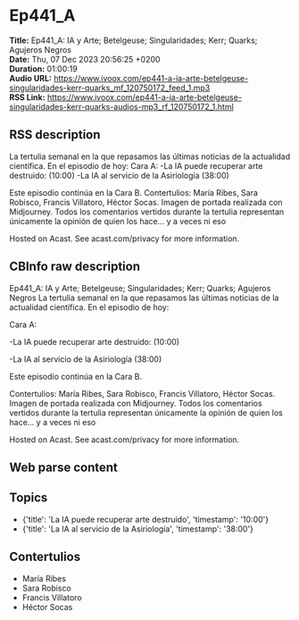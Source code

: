 # Ep441_A  
**Title:** Ep441_A: IA y Arte; Betelgeuse; Singularidades; Kerr; Quarks; Agujeros Negros  
**Date:** Thu, 07 Dec 2023 20:56:25 +0200  
**Duration:** 01:00:19  
**Audio URL:** https://www.ivoox.com/ep441-a-ia-arte-betelgeuse-singularidades-kerr-quarks_mf_120750172_feed_1.mp3  
**RSS Link:** https://www.ivoox.com/ep441-a-ia-arte-betelgeuse-singularidades-kerr-quarks-audios-mp3_rf_120750172_1.html  

## RSS description
La tertulia semanal en la que repasamos las últimas noticias de la actualidad científica. En el episodio de hoy:
Cara A:
-La IA puede recuperar arte destruido: (10:00)
-La IA al servicio de la Asiriología (38:00)

Este episodio continúa en la Cara B.
Contertulios: María Ribes, Sara Robisco, Francis Villatoro, Héctor Socas. Imagen de portada realizada con Midjourney. Todos los comentarios vertidos durante la tertulia representan únicamente la opinión de quien los hace... y a veces ni eso


 Hosted on Acast. See acast.com/privacy for more information.

## CBInfo raw description
Ep441_A: IA y Arte; Betelgeuse; Singularidades; Kerr; Quarks; Agujeros Negros
La tertulia semanal en la que repasamos las últimas noticias de la actualidad científica. En el episodio de hoy:

Cara A:

-La IA puede recuperar arte destruido: (10:00)

-La IA al servicio de la Asiriología (38:00)



Este episodio continúa en la Cara B.

Contertulios: María Ribes, Sara Robisco, Francis Villatoro, Héctor Socas. Imagen de portada realizada con Midjourney. Todos los comentarios vertidos durante la tertulia representan únicamente la opinión de quien los hace... y a veces ni eso





 Hosted on Acast. See acast.com/privacy for more information.




## Web parse content


## Topics
- {'title': 'La IA puede recuperar arte destruido', 'timestamp': '10:00'}
- {'title': 'La IA al servicio de la Asiriología', 'timestamp': '38:00'}
## Contertulios
- María Ribes
- Sara Robisco
- Francis Villatoro
- Héctor Socas